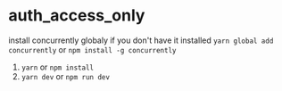 # auth_access_only

install concurrently globaly if you don't have it installed
`yarn global add concurrently` or `npm install -g concurrently`

1. `yarn` or `npm install`
2. `yarn dev` or `npm run dev`
